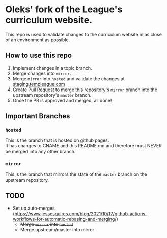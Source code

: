 # Oleks' fork of the League's curriculum website.

This repo is used to validate changes to the curriculum website in as close of an environment as possible.

## How to use this repo

1. Implement changes in a topic branch.
1. Merge changes into `mirror`.  
1. Merge `mirror` into `hosted` and validate the changes at [staging.templeague.com](http://staging.templeague.com/)
1. Create Pull Request to merge this repository's `mirror` branch into the upstream repository's `master` branch.
1. Once the PR is approved and merged, all done!


## Important Branches

### `hosted` 
This is the branch that is hosted on github pages.  
It has changes to CNAME and this README.md and therefore must NEVER be merged into any other branch.

### `mirror`
This is the branch that mirrors the state of the `master` branch on the upstream repository.


## TODO
- Set up auto-merges (https://www.jessesquires.com/blog/2021/10/17/github-actions-workflows-for-automatic-rebasing-and-merging/)
  - ~~Merge `mirror` into `hosted`~~
  - Merge upstream/master into mirror
